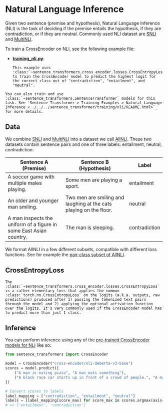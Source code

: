 # Natural Language Inference

Given two sentence (premise and hypothesis), Natural Language Inference (NLI) is the task of deciding if the premise entails the hypothesis, if they are contradiction, or if they are neutral. Commonly used NLI dataset are [SNLI](https://huggingface.co/datasets/stanfordnlp/snli) and [MultiNLI](https://huggingface.co/datasets/nyu-mll/multi_nli). 

To train a CrossEncoder on NLI, see the following example file:
* **[training_nli.py](training_nli.py)**:
    ```{eval-rst}
    This example uses :class:`~sentence_transformers.cross_encoder.losses.CrossEntropyLoss` to train the CrossEncoder model to predict the highest logit for the correct class out of "contradiction", "entailment", and "neutral".
    ```

```{eval-rst}
You can also train and use :class:`~sentence_transformers.SentenceTransformer` models for this task. See `Sentence Transformer > Training Examples > Natural Language Inference <../../../sentence_transformer/training/nli/README.html>`_ for more details.
```

## Data
We combine [SNLI](https://huggingface.co/datasets/stanfordnlp/snli) and [MultiNLI](https://huggingface.co/datasets/nyu-mll/multi_nli) into a dataset we call [AllNLI](https://huggingface.co/datasets/sentence-transformers/all-nli). These two datasets contain sentence pairs and one of three labels: entailment, neutral, contradiction:

| Sentence A (Premise) | Sentence B (Hypothesis) | Label |
| --- | --- | --- |
| A soccer game with multiple males playing. | Some men are playing a sport. | entailment |
| An older and younger man smiling. | Two men are smiling and laughing at the cats playing on the floor. | neutral |
| A man inspects the uniform of a figure in some East Asian country. | The man is sleeping. | contradiction |

We format AllNLI in a few different subsets, compatible with different loss functions. See for example the [pair-class subset of AllNLI](https://huggingface.co/datasets/sentence-transformers/all-nli/viewer/pair-class).

## CrossEntropyLoss

```{eval-rst}
The :class:`~sentence_transformers.cross_encoder.losses.CrossEntropyLoss` is a rather elementary loss that applies the common :class:`torch.nn.CrossEntropyLoss` on the logits (a.k.a. outputs, raw predictions) produced after 1) passing the tokenized text pairs through the model and 2) applying the optional activation function over the logits. It's very commonly used if the CrossEncoder model has to predict more than just 1 class.

```

## Inference

You can perform inference using any of the [pre-trained CrossEncoder models for NLI](../../../../docs/cross_encoder/pretrained_models.md#nli) like so:

```python
from sentence_transformers import CrossEncoder

model = CrossEncoder("cross-encoder/nli-deberta-v3-base")
scores = model.predict([
    ("A man is eating pizza", "A man eats something"),
    ("A black race car starts up in front of a crowd of people.", "A man is driving down a lonely road."),
])

# Convert scores to labels
label_mapping = ["contradiction", "entailment", "neutral"]
labels = [label_mapping[score_max] for score_max in scores.argmax(axis=1)]
# => ['entailment', 'contradiction']
```
